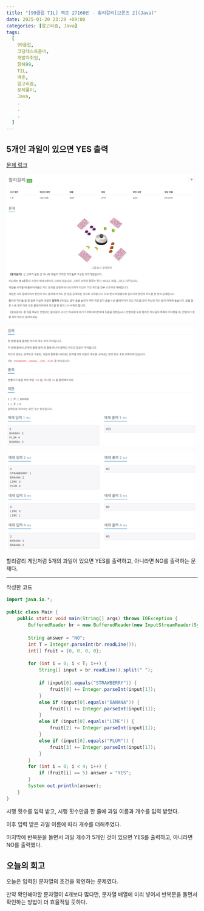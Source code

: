 ```yaml
---
title: "[99클럽 TIL] 백준 27160번 - 할리갈리[브론즈 2](Java)"
date: 2025-01-20 23:29 +09:00
categories: [알고리즘, Java]
tags:
  [
    99클럽,
    코딩테스트준비,
    개발자취업,
    항해99,
    TIL,
    백준,
    알고리즘,
    문제풀이,
    Java,
    .
    .
    .
  ]
---
```


## 5개인 과일이 있으면 YES 출력

[문제 링크](https://www.acmicpc.net/problem/27160)

![문제 설명](https://github.com/jungi0531/images/blob/main/99club_02/algorithm_99club2_06_01.png?raw=true)

![문제 설명](https://github.com/jungi0531/images/blob/main/99club_02/algorithm_99club2_06_02.png?raw=true)

![문제 설명](https://github.com/jungi0531/images/blob/main/99club_02/algorithm_99club2_06_03.png?raw=true)

할리갈리 게임처럼 5개의 과일이 있으면 YES를 출력하고, 아니라면 NO를 출력하는 문제다.

---

작성한 코드

```java
import java.io.*;

public class Main {
    public static void main(String[] args) throws IOException {
        BufferedReader br = new BufferedReader(new InputStreamReader(System.in));

        String answer = "NO";
        int T = Integer.parseInt(br.readLine());
        int[] fruit = {0, 0, 0, 0};

        for (int i = 0; i < T; i++) {
            String[] input = br.readLine().split(" ");

            if (input[0].equals("STRAWBERRY")) {
                fruit[0] += Integer.parseInt(input[1]);
            }
            else if (input[0].equals("BANANA")) {
                fruit[1] += Integer.parseInt(input[1]);
            }
            else if (input[0].equals("LIME")) {
                fruit[2] += Integer.parseInt(input[1]);
            }
            else if (input[0].equals("PLUM")) {
                fruit[3] += Integer.parseInt(input[1]);
            }
        }
        for (int i = 0; i < 4; i++) {
            if (fruit[i] == 5) answer = "YES";
        }
        System.out.println(answer);
    }
}

```

시행 횟수를 입력 받고, 시행 횟수만큼 한 줄에 과일 이름과 개수를 입력 받았다.

이후 입력 받은 과일 이름에 따라 개수를 더해주었다.

마지막에 반복문을 돌면서 과일 개수가 5개인 것이 있으면 YES를 출력하고, 아니라면 NO를 출력했다.

## 오늘의 회고

오늘은 입력된 문자열의 조건을 확인하는 문제였다.

만약 확인해야할 문자열이 4개보다 많다면, 문자열 배열에 미리 넣어서 반복문을 돌면서 확인하는 방법이 더 효율적일 듯하다.